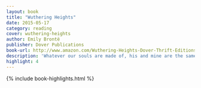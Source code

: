 ```yaml
---
layout: book
title: "Wuthering Heights"
date: 2015-05-17
category: reading
cover: wuthering-heights
author: Emily Brontë
publisher: Dover Publications
book-url: http://www.amazon.com/Wuthering-Heights-Dover-Thrift-Editions-ebook/dp/B008TVLWEU/ref=tmm_kin_swatch_0?_encoding=UTF8&sr=&qid=
description: 'Whatever our souls are made of, his and mine are the same.'
highlight: 4
---
```


{% include book-highlights.html %}
